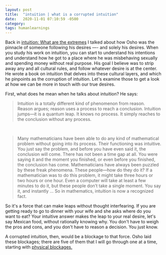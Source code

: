```yaml
---
layout: post
title:  "intuition | what is a corrupted intuition"
date:   2020-11-01 07:10:59 -0500
category: 
tags: humanlearnings
---
```

Back in [intuition: What are the extremes](https://silencevosh.github.io/2020/09/26/intuition-What-are-the-extremes.html) I talked about how Osho was the pinnacle of someone following his desires —- and solely his desires. When you study his work on intuition, you can start to understand his intentions and understand how he got to a place where he was misbehaving sexually and spending money without real purpose. His goal I believe was to strip away any and all cultural rules, and follow whatever desire is at the center. He wrote a book on intuition that delves into these cultural layers, and which he pinpoints as the corruption of intuition. Let's examine those to get a look at how we can be more in touch with our true desires.

First, what does he mean when he talks about intuition? He says:
>Intuition is a totally different kind of phenomenon from reason. Reason argues; reason uses a process to reach a conclusion. Intuition jumps—it is a quantum leap. It knows no process. It simply reaches to the conclusion without any process. 
<br>

>Many mathematicians have been able to do any kind of mathematical problem without going into its process. Their functioning was intuitive. You just say the problem, and before you have even said it, the conclusion will come. There has not been a time gap at all. You were saying it and the moment you finished, or even before you finished, the conclusion has come. Mathematicians have always been puzzled by these freak phenomena. These people—how do they do it? If a mathematician was to do this problem, it might take three hours or two hours or one hour. Even a computer will take at least a few minutes to do it, but these people don’t take a single moment. You say it, and instantly … So in mathematics, intuition is now a recognized fact.

So it's a force that can make leaps without thought interfearing. If you are getting ready to go to dinner with your wife and she asks where do you want to eat? Your intuitive answer makes the leap to your real desire, let's say Mexican food, without rationally knowing why. You don't have to weigh the pros and cons, and you don't have to reason a decision. You just know.

A corrupted intuition, then, would be a blockage to that force. Osho laid these blockages; there are five of them that I will go through one at a time, starting with [physical blockages.](https://silencevosh.github.io/2020/11/02/intuition-corrupted-by-the-senses.html)